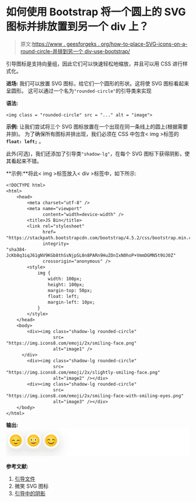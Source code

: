 # 如何使用 Bootstrap 将一个圆上的 SVG 图标并排放置到另一个 div 上？

> 原文:[https://www . geesforgeks . org/how-to-place-SVG-icons-on-a-round-circle-并排到另一个 div-use-bootstrap/](https://www.geeksforgeeks.org/how-to-place-svg-icons-on-a-round-circle-side-by-side-to-another-div-using-bootstrap/)

引导图标是支持向量组，因此它们可以快速轻松地缩放，并且可以用 CSS 进行样式化。

**进场:**
我们可以放置 SVG 图标，给它们一个圆形的形状。这将使 SVG 图标看起来呈圆形。
这可以通过一个名为`"rounded-circle"`的引导类来实现

**语法:**

```
<img class = "rounded-circle" src = "..." alt = "image">
```

**示例:**
让我们尝试将三个 SVG 图标放置在一个出现在同一条线上的圆上(根据需要并排)。
为了确保所有图标并排出现，我们必须在 CSS 中包含< img >标签的 **`float: left;`** 。

此外(可选)，我们还添加了引导类`"shadow-lg"`，在每个 SVG 图标下获得阴影，使其看起来不错。

**示例:**将此< img >标签放入< div >标签中，如下所示:

```
<!DOCTYPE html>
<html>
    <head>
        <meta charset="utf-8" />
        <meta name="viewport"
              content="width=device-width" />
        <title>JS Bin</title>
        <link rel="stylesheet"
              href=
"https://stackpath.bootstrapcdn.com/bootstrap/4.5.2/css/bootstrap.min.css" 
              integrity=
"sha384-JcKb8q3iqJ61gNV9KGb8thSsNjpSL0n8PARn9HuZOnIxN0hoP+VmmDGMN5t9UJ0Z" 
              crossorigin="anonymous" />
        <style>
            img {
                width: 100px;
                height: 100px;
                margin-top: 50px;
                float: left;
                margin-left: 10px;
            }
        </style>
    </head>
    <body>
        <div><img class="shadow-lg rounded-circle" 
                  src=
"https://img.icons8.com/emoji/2x/smiling-face.png" 
                  alt="image1" />
      </div>
        <div><img class="shadow-lg rounded-circle" 
                  src=
"https://img.icons8.com/emoji/2x/slightly-smiling-face.png" 
                  alt="image2" /></div>
        <div><img class="shadow-lg rounded-circle" 
                  src=
"https://img.icons8.com/emoji/2x/smiling-face-with-smiling-eyes.png" 
                  alt="image3" /></div>
    </body>
</html>
```

**输出:**
![](img/9b4ab177205e06d24cedc87e1ccf967f.png)

**参考文献:**

1.  [引导文件](https://getbootstrap.com/)
2.  微笑 SVG 图标
3.  [引导中的阴影](https://getbootstrap.com/docs/4.1/utilities/shadows/)